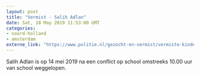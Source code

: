 ```yaml
---
layout: post
title: "Vermist - Salih Adlan"
date: Sat, 18 May 2019 11:53:00 GMT
categories: 
- noord-holland 
- amsterdam 
externe_link: "https://www.politie.nl/gezocht-en-vermist/vermiste-kinderen/2019/mei/salih-adlan.html"
---
```


Salih Adlan is op 14 mei 2019 na een conflict op school omstreeks 10.00 uur van school weggelopen.
